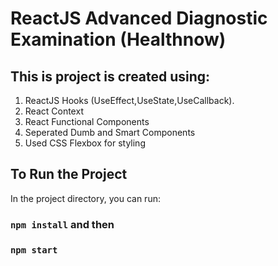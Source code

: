 # ReactJS Advanced Diagnostic Examination (Healthnow)

## This is project is created using:
1. ReactJS Hooks (UseEffect,UseState,UseCallback).
2. React Context
3. React Functional Components
4. Seperated Dumb and Smart Components
5. Used CSS Flexbox for styling

## To Run the Project

In the project directory, you can run:

### `npm install` and then
### `npm start`
